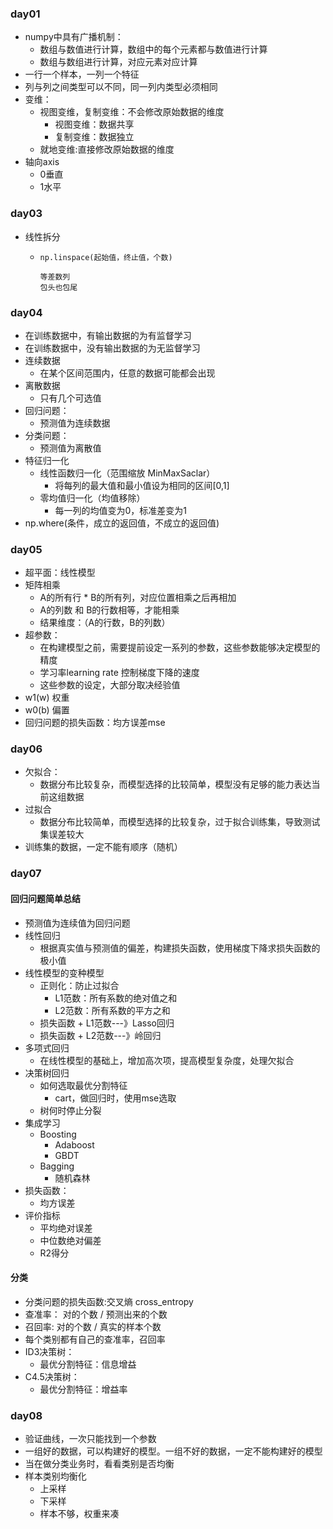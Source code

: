 ### day01

- numpy中具有广播机制：
  - 数组与数值进行计算，数组中的每个元素都与数值进行计算
  - 数组与数组进行计算，对应元素对应计算
- 一行一个样本，一列一个特征
- 列与列之间类型可以不同，同一列内类型必须相同
- 变维：
  - 视图变维，复制变维：不会修改原始数据的维度
    - 视图变维：数据共享
    - 复制变维：数据独立
  - 就地变维:直接修改原始数据的维度
- 轴向axis
  - 0垂直
  - 1水平



### day03

- 线性拆分

  - ```
    np.linspace(起始值，终止值，个数)
    
    等差数列
    包头也包尾
    ```






### day04

- 在训练数据中，有输出数据的为有监督学习
- 在训练数据中，没有输出数据的为无监督学习
- 连续数据
  - 在某个区间范围内，任意的数据可能都会出现
- 离散数据
  - 只有几个可选值
- 回归问题：
  - 预测值为连续数据
- 分类问题：
  - 预测值为离散值
- 特征归一化
  - 线性函数归一化（范围缩放 MinMaxSaclar）
    - 将每列的最大值和最小值设为相同的区间[0,1]
  - 零均值归一化（均值移除）
    - 每一列的均值变为0，标准差变为1
- np.where(条件，成立的返回值，不成立的返回值)



### day05

- 超平面：线性模型
- 矩阵相乘
  - A的所有行 * B的所有列，对应位置相乘之后再相加
  - A的列数 和 B的行数相等，才能相乘
  - 结果维度：（A的行数，B的列数）
- 超参数：
  - 在构建模型之前，需要提前设定一系列的参数，这些参数能够决定模型的精度
  - 学习率learning rate  控制梯度下降的速度
  - 这些参数的设定，大部分取决经验值
- w1(w)  权重
- w0(b)   偏置
- 回归问题的损失函数：均方误差mse



### day06

- 欠拟合：
  - 数据分布比较复杂，而模型选择的比较简单，模型没有足够的能力表达当前这组数据
- 过拟合
  - 数据分布比较简单，而模型选择的比较复杂，过于拟合训练集，导致测试集误差较大
- 训练集的数据，一定不能有顺序（随机）



### day07

#### 回归问题简单总结

- 预测值为连续值为回归问题
- 线性回归
  - 根据真实值与预测值的偏差，构建损失函数，使用梯度下降求损失函数的极小值
- 线性模型的变种模型
  - 正则化：防止过拟合
    - L1范数：所有系数的绝对值之和
    - L2范数：所有系数的平方之和
  - 损失函数 + L1范数---》Lasso回归
  - 损失函数 + L2范数---》岭回归
- 多项式回归
  - 在线性模型的基础上，增加高次项，提高模型复杂度，处理欠拟合
- 决策树回归
  - 如何选取最优分割特征
    - cart，做回归时，使用mse选取
  - 树何时停止分裂
- 集成学习
  - Boosting
    - Adaboost
    - GBDT
  - Bagging
    - 随机森林
- 损失函数：
  - 均方误差
- 评价指标
  - 平均绝对误差
  - 中位数绝对偏差
  - R2得分



#### 分类

- 分类问题的损失函数:交叉熵  cross_entropy
- 查准率： 对的个数  / 预测出来的个数
- 召回率:   对的个数  / 真实的样本个数
- 每个类别都有自己的查准率，召回率
- ID3决策树：
  - 最优分割特征：信息增益
- C4.5决策树：
  - 最优分割特征：增益率





### day08

- 验证曲线，一次只能找到一个参数
- 一组好的数据，可以构建好的模型。一组不好的数据，一定不能构建好的模型
- 当在做分类业务时，看看类别是否均衡
- 样本类别均衡化
  - 上采样
  - 下采样
  - 样本不够，权重来凑

















